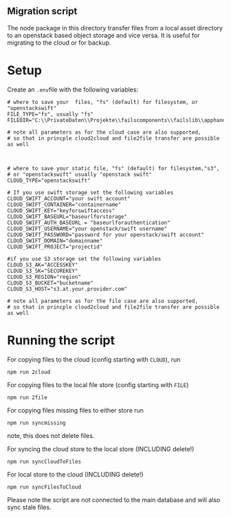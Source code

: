 ## Migration script
The node package in this directory transfer files from a local asset directory to an openstack based object storage and vice versa.
It is useful for migrating to the cloud or for backup.

# Setup
Create an `.env`file with the following variables:

```
# where to save your  files, "fs" (default) for filesystem, or "openstackswift"
FILE_TYPE="fs", usually "fs"
FILEDIR="C:\\PrivateDaten\\Projekte\\failscomponents\\failslib\\apphandler\\files"

# note all parameters as for the cloud case are also supported,
# so that in princple cloud2cloud and file2file transfer are possible as well



# where to save your static file, "fs" (default) for filesystem,"s3",
# or "openstackswift" usually "openstack swift"
CLOUD_TYPE="openstackswift"

# If you use swift storage set the following variables
CLOUD_SWIFT_ACCOUNT="your swift account"
CLOUD_SWIFT_CONTAINER="containername"
CLOUD_SWIFT_KEY="keyforswiftaccess"
CLOUD_SWIFT_BASEURL="baseurlforstorage"
CLOUD_SWIFT_AUTH_BASEURL = "baseurlforauthentication"
CLOUD_SWIFT_USERNAME="your openstack/swift username"
CLOUD_SWIFT_PASSWORD="password for your openstack/swift account"
CLOUD_SWIFT_DOMAIN="domainname"
CLOUD_SWIFT_PROJECT="projectid"

#if you use S3 storage set the following variables
CLOUD_S3_AK="ACCESSKEY"
CLOUD_S3_SK="SECUREKEY"
CLOUD_S3_REGION="region"
CLOUD_S3_BUCKET="bucketname"
CLOUD_S3_HOST="s3.at.your.provider.com"

# note all parameters as for the file case are also supported,
# so that in princple cloud2cloud and file2file transfer are possible as well
```

# Running the script

For copying files to the cloud (config starting with `CLOUD`), run
```
npm run 2cloud
```

For copying files to the local file store (config starting with `FILE`)
```
npm run 2file
```

For copying files missing files to either store run
```
npm run syncmissing
```
note, this does not delete files.

For syncing the cloud store to the local store (INCLUDING delete!)
```
npm run syncCloudToFiles
```

For local store  to the cloud (INCLUDING delete!)
```
npm run syncFilesToCloud
```

Please note the script are not connected to the main database and will also sync stale files.